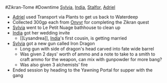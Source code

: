 #Zikran-Tome #Downtime 
[Sylvia](PCs/Past/Sylvia.md), [India](PCs/Current/India.md), [Stalfor](PCs/Current/Stalfor.md), [Adriel](PCs/Current/Adriel.md)

- [Adriel](PCs/Current/Adriel.md) used Transport via Plants to get us back to Waterdeep
- Collected 300gp each from [Onvyr](NPCs/Living/Onvyr.md) for completing the Zikran quest
- [Sylvia](PCs/Past/Sylvia.md) went to Le Petit Nuage bathhouse to clean up
- [India](PCs/Current/India.md) got her wedding invite
	- [[Lysandrea]], [India](PCs/Current/India.md)'s first cousin, is getting married
- [Sylvia](PCs/Past/Sylvia.md) got a new gun called Iron Dragon
	- Long gun with side of dragon's head carved into fate wide barrel
	- Was given 2 days' worth of ammo and a note to take to a smith to craft ammo for the weapon, can mix with gunpowder for more bang?
	- Was also given 3 alchemists' fire
- Ended session by heading to the Yawning Portal for supper with the gang